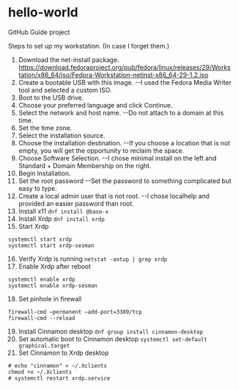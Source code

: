 # hello-world
GitHub Guide project

Steps to set up my workstation. (In case I forget them.)

1.	Download the net-install package. 
https://download.fedoraproject.org/pub/fedora/linux/releases/29/Workstation/x86_64/iso/Fedora-Workstation-netinst-x86_64-29-1.2.iso
2.	Create a bootable USB with this image. --I used the Fedora Media Writer tool and selected a custom ISO.
3.	Boot to the USB drive.
4.	Choose your preferred language and click Continue.
5.	Select the network and host name. --Do not attach to a domain at this time.
6.	Set the time zone.
7.	Select the installation source. 
8.	Choose the installation destination. --If you choose a location that is not empty, you will get the opportunity to reclaim the space.
9.	Choose Software Selection. --I chose minimal install on the left and Standard + Domain Membership on the right.
10.	Begin Installation.
11.	Set the root password --Set the password to something complicated but easy to type.
12.	Create a local admin user that is not root. --I chose localhelp and provided an easier password than root.
13.	Install x11
```dnf install @base-x```
14.	Install Xrdp
```dnf install xrdp```
15.	Start Xrdp
```
systemctl start xrdp
systemctl start xrdp-sesman
```
16.	Verify Xrdp is running
```netstat -antup | grep xrdp```
17.	Enable Xrdp after reboot
```
systemctl enable xrdp
systemctl enable xrdp-sesman
```
18.	Set pinhole in firewall
```
firewall-cmd –permanent –add-port=3389/tcp
firewall-cmd --reload
```
19.	Install Cinnamon desktop
```dnf group install cinnamon-desktop ```
20.	Set automatic boot to Cinnamon desktop
```systemctl set-default graphical.target```
21.	Set Cinnamon to Xrdp desktop
```
# echo "cinnamon" > ~/.Xclients
chmod +x ~/.Xclients
# systemctl restart xrdp.service
```
